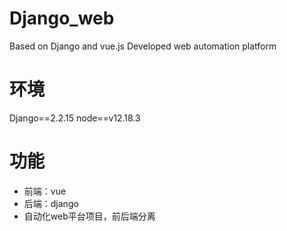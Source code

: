 # Django_web
Based on Django and vue.js Developed web automation platform

# 环境
Django==2.2.15
node==v12.18.3

# 功能
* 前端：vue
* 后端：django
* 自动化web平台项目，前后端分离
